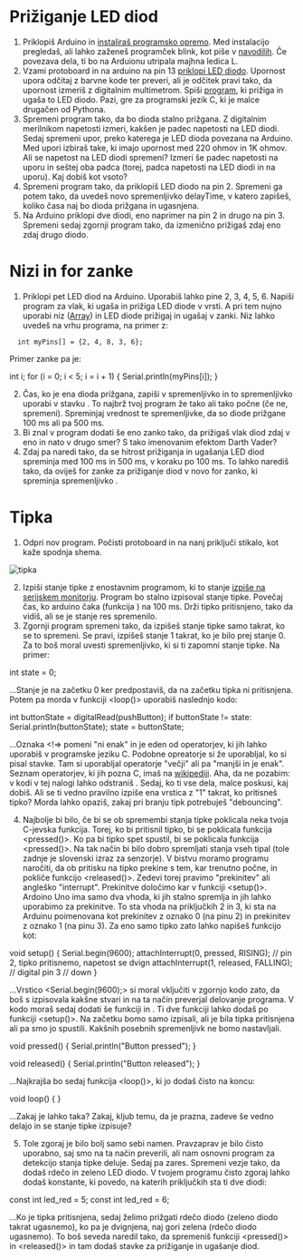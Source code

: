 Prižiganje LED diod
===================
1. Priklopiš Arduino in [instaliraš programsko opremo](https://www.arduino.cc/en/Guide/MacOSX). Med instalacijo pregledaš, ali lahko zaženeš programček blink, kot piše v [navodilih](https://www.arduino.cc/en/Guide/MacOSX). Če povezava dela, ti bo na Arduionu utripala majhna ledica L.
2. Vzami protoboard in na arduino na pin 13 [priklopi LED diodo](https://www.arduino.cc/en/Tutorial/Blink). Upornost upora odčitaj z barvne kode ter preveri, ali je odčitek pravi tako, da upornost izmeriš z digitalnim multimetrom. Spiši [program](https://www.arduino.cc/en/Tutorial/Blink), ki prižiga in ugaša to LED diodo. Pazi, gre za programski jezik C, ki je malce drugačen od Pythona. 
3. Spremeni program tako, da bo dioda stalno prižgana. Z digitalnim merilnikom napetosti izmeri, kakšen je padec napetosti na LED diodi. Sedaj spremeni upor, preko katerega je LED dioda povezana na Arduino. Med upori izbiraš take, ki imajo upornost med 220 ohmov in 1K ohmov. Ali se napetost na LED diodi spremeni? Izmeri še padec napetosti na uporu in seštej oba padca (torej, padca napetosti na LED diodi in na uporu). Kaj dobiš kot vsoto?
4. Spremeni program tako, da priklopiš LED diodo na pin 2. Spremeni ga potem tako, da uvedeš novo spremenljivko delayTime, v katero zapišeš, koliko časa naj bo dioda prižgana in ugasnjena.
5. Na Arduino priklopi dve diodi, eno naprimer na pin 2 in drugo na pin 3. Spremeni sedaj zgornji program tako, da izmenično prižigaš zdaj eno zdaj drugo diodo.

Nizi in for zanke
=================
1. Priklopi pet LED diod na Arduino. Uporabiš lahko pine 2, 3, 4, 5, 6. Napiši program za vlak, ki ugaša in prižiga LED diode v vrsti. A pri tem nujno uporabi niz ([Array](https://www.arduino.cc/en/Reference/Array)) in LED diode prižigaj in ugašaj v <for> zanki. Niz lahko uvedeš na vrhu programa, na primer z:

~~~
  int myPins[] = {2, 4, 8, 3, 6};
~~~

  Primer <for> zanke pa je:

  int i;
  for (i = 0; i < 5; i = i + 1) {
    Serial.println(myPins[i]);
  }

2. Čas, ko je ena dioda prižgana, zapiši v spremenljivko <delayTime> in to spremenljivko uporabi v stavku <delay>. To najbrž tvoj program že tako ali tako počne (če ne, spremeni). Spreminjaj vrednost te spremenljivke, da so diode prižgane 100 ms ali pa 500 ms.
3. Bi znal v program dodati še eno <for> zanko tako, da prižigaš vlak diod zdaj v eno in nato v drugo smer? S tako imenovanim efektom Darth Vader?
4. Zdaj pa naredi tako, da se hitrost prižiganja in ugašanja LED diod spreminja med 100 ms in 500 ms, v koraku po 100 ms. To lahko narediš tako, da oviješ for zanke za prižiganje diod v novo for zanko, ki spreminja spremenljivko <delayTime>.

Tipka
=====
1. Odpri nov program. Počisti protoboard in na nanj priključi stikalo, kot kaže spodnja shema.

![tipka](https://www.arduino.cc/en/uploads/Tutorial/button_sch.png "Vezava")

2. Izpiši stanje tipke z enostavnim programom, ki to stanje [izpiše na serijskem monitorju](https://www.arduino.cc/en/Tutorial/DigitalReadSerial). Program bo stalno izpisoval stanje tipke. Povečaj čas, ko arduino čaka (funkcija <delay>) na 100 ms. Drži tipko pritisnjeno, tako da vidiš, ali se je stanje res spremenilo.
3. Zgornji program spremeni tako, da izpišeš stanje tipke samo takrat, ko se to spremeni. Se pravi, izpišeš stanje 1 takrat, ko je bilo prej stanje 0. Za to boš moral uvesti spremenljivko, ki si ti zapomni stanje tipke. Na primer:

  int state = 0;

...Stanje je na začetku 0 ker predpostaviš, da na začetku tipka ni pritisnjena. Potem pa morda v funkciji <loop()> uporabiš naslednjo kodo:

  int buttonState = digitalRead(pushButton);
  if buttonState != state:
    Serial.println(buttonState);
    state = buttonState;

...Oznaka <!=> pomeni "ni enak" in je eden od operatorjev, ki jih lahko uporabiš v programske jeziku C. Podobne opreatorje si že uporabljal, ko si pisal <for> stavke. Tam si uporabljal operatorje "večji" ali pa "manjši in je enak". Seznam operatorjev, ki jih pozna C, imaš na [wikipediji](https://en.wikipedia.org/wiki/Operators_in_C_and_C%2B%2B). Aha, da ne pozabim: v kodi v tej nalogi lahko odstraniš <delay>. Sedaj, ko ti vse dela, malce poskusi, kaj dobiš. Ali se ti vedno pravilno izpiše ena vrstica z "1" takrat, ko pritisneš tipko? Morda lahko opaziš, zakaj pri branju tipk potrebuješ "debouncing".

4. Najbolje bi bilo, če bi se ob spremembi stanja tipke poklicala neka tvoja C-jevska funkcija. Torej, ko bi pritisnil tipko, bi se poklicala funkcija <pressed()>. Ko pa bi tipko spet spustil, bi se poklicala funkcija <pressed()>. Na tak način bi bilo dobro spremljati stanja vseh tipal (tole zadnje je slovenski izraz za senzorje). V bistvu moramo programu naročiti, da ob pritisku na tipko prekine s tem, kar trenutno počne, in pokliče funkcijo <released()>. Zedevi torej pravimo "prekinitev" ali angleško "interrupt". Prekinitve določimo kar v funkciji <setup()>. Ardoino Uno ima samo dva vhoda, ki jih stalno spremlja in jih lahko uporabimo za prekinitve. To sta vhoda na priključkih 2 in 3, ki sta na Arduinu poimenovana kot prekinitev z oznako 0 (na pinu 2) in prekinitev z oznako 1 (na pinu 3). Za eno samo tipko zato lahko napišeš funkcijo <setup> kot:

  void setup()
  {
    Serial.begin(9600);
    attachInterrupt(0, pressed, RISING); // pin 2, tipko pritisnemo, napetost se dvign
    attachInterrupt(1, released, FALLING); // digital pin 3 // down
  }

...Vrstico <Serial.begin(9600);> si moral vključiti v zgornjo kodo zato, da boš s <Serial> izpisovala kakšne stvari in na ta način preverjal delovanje programa. V kodo moraš sedaj dodati še funkciji <pressed> in <released>. Ti dve funkciji lahko dodaš po funkciji <setup()>. Na začetku bomo samo izpisali, ali je bila tipka pritisnjena ali pa smo jo spustili. Kakšnih posebnih spremenljivk ne bomo nastavljali.

  void pressed()
  {
    Serial.println("Button pressed");
  }
  
  void released()
  {
    Serial.println("Button released");
  }
  
...Najkrajša bo sedaj funkcija <loop()>, ki jo dodaš čisto na koncu:

  void loop()
  {
  }

...Zakaj je lahko taka? Zakaj, kljub temu, da je prazna, zadeve še vedno delajo in se stanje tipke izpisuje?

5. Tole zgoraj je bilo bolj samo sebi namen. Pravzaprav je bilo čisto uporabno, saj smo na ta način preverili, ali nam osnovni program za detekcijo stanja tipke deluje. Sedaj pa zares. Spremeni vezje tako, da dodaš rdečo in zeleno LED diodo. V tvojem programu čisto zgoraj lahko dodaš konstante, ki povedo, na katerih priključkih sta ti dve diodi:

  const int led_red = 5;
  const int led_red = 6;
  
...Ko je tipka pritisnjena, sedaj želimo prižgati rdečo diodo (zeleno diodo takrat ugasnemo), ko pa je dvignjena, naj gori zelena (rdečo diodo ugasnemo). To boš seveda naredil tako, da spremeniš funkciji <pressed()> in <released()> in tam dodaš stavke za prižiganje in ugašanje diod.
